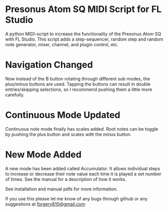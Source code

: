 # Presonus Atom SQ MIDI Script for FL Studio

A python MIDI-script to increase the functionality of the Presonus Atom SQ with FL Studio. This script adds a step-sequencer, random step and random note generator, mixer, channel, and plugin control, etc.

# Navigation Changed

Now instead of the B button rotating through different sub modes, the plus/minus buttons are used. Tapping the buttons can result in double entries/skipping selections, so I recommend pushing them a little more carefully. 

# Continuous Mode Updated

Continuous note mode finally has scales added. Root notes can be toggle by pushing the plus button and scales with the minus button.

# New Mode Added

A new mode has been added called Accumulator. It allows individual steps to increase or decrease their note value each time it is played a set number of times. See the manual for a description of how it works.


See installation and manual pdfs for more information.


If you use this please let me know of any bugs through github or any suggestions at forgery810@gmail.com


